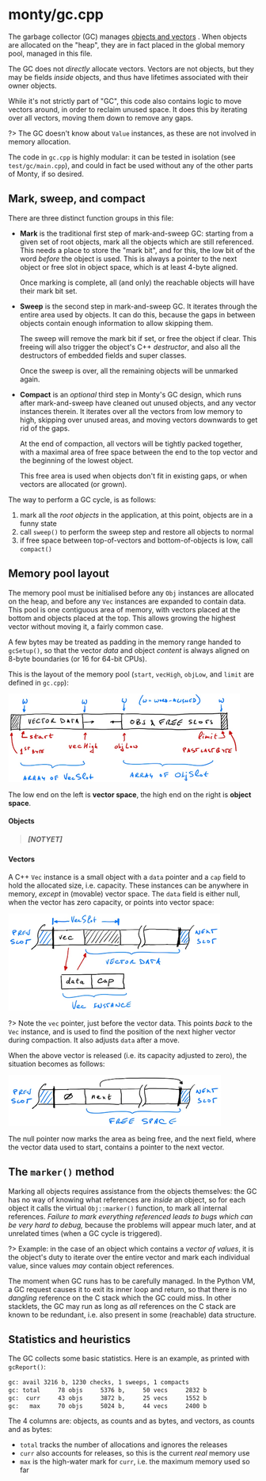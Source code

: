 # monty/gc.cpp

The garbage collector (GC) manages [objects and
vectors](arch/objects-and-vectors) . When objects are allocated on the "heap",
they are in fact placed in the global memory pool, managed in this file.

The GC does not _directly_ allocate vectors. Vectors are not objects, but they
may be fields _inside_ objects, and thus have lifetimes associated with their
owner objects.

While it's not strictly part of "GC", this code also contains logic to move
vectors around, in order to reclaim unused space. It does this by iterating over
all vectors, moving them down to remove any gaps.

?> The GC doesn't know about `Value` instances, as these are not involved in
memory allocation.

The code in `gc.cpp` is highly modular: it can be tested in isolation (see
`test/gc/main.cpp`), and could in fact be used without any of the other parts of
Monty, if so desired.

## Mark, sweep, and compact

There are three distinct function groups in this file:

* **Mark** is the traditional first step of mark-and-sweep GC: starting from a
  given set of root objects, mark all the objects which are still referenced.
  This needs a place to store the "mark bit", and for this, the low bit of the
  word _before_ the object is used. This is always a pointer to the next object
  or free slot in object space, which is at least 4-byte aligned.

  Once marking is complete, all (and only) the reachable objects will have their
  mark bit set.

* **Sweep** is the second step in mark-and-sweep GC. It iterates through the
  entire area used by objects. It can do this, because the gaps in between
  objects contain enough information to allow skipping them.

  The sweep will remove the mark bit if set, or free the object if clear. This
  freeing will also trigger the object's C++ _destructor_, and also all the
  destructors of embedded fields and super classes.

  Once the sweep is over, all the remaining objects will be unmarked again.

* **Compact** is an _optional_ third step in Monty's GC design, which runs after
  mark-and-sweep have cleaned out unused objects, and any vector instances
  therein. It iterates over all the vectors from low memory to high, skipping
  over unused areas, and moving vectors downwards to get rid of the gaps.

  At the end of compaction, all vectors will be tightly packed together, with a
  maximal area of free space between the end to the top vector and the beginning
  of the lowest object.

  This free area is used when objects don't fit in existing gaps, or when
  vectors are allocated (or grown).

The way to perform a GC cycle, is as follows:

1. mark all the _root objects_ in the application, at this point, objects are in
   a funny state
2. call `sweep()` to perform the sweep step and restore all objects to normal
3. if free space between top-of-vectors and bottom-of-objects is low, call
   `compact()`

## Memory pool layout

The memory pool must be initialised before any `Obj` instances are allocated on
the heap, and before any `Vec` instances are expanded to contain data. This pool
is one contiguous area of memory, with vectors placed at the bottom and objects
placed at the top. This allows growing the highest vector without moving it, a
fairly common case.

A few bytes may be treated as padding in the memory range handed to `gcSetup()`,
so that the vector _data_ and object _content_ is always aligned on 8-byte
boundaries (or 16 for 64-bit CPUs).

This is the layout of the memory pool (`start`,
`vecHigh`, `objLow`, and `limit` are defined in `gc.cpp`):

![](gcpool.png)

The low end on the left is **vector space**, the high end on the right is
**object space**.

#### Objects

> ##### [NOTYET]

#### Vectors

A C++ `Vec` instance is a small object with a `data` pointer and a `cap` field
to hold the allocated size, i.e. capacity. These instances can be anywhere in
memory, _except_ in (movable) vector space. The `data` field is either null,
when the vector has zero capacity, or points into vector space:

![](vec-alloc.png)

?> Note the `vec` pointer, just before the vector data. This points _back_ to
the `Vec` instance, and is used to find the position of the next higher vector
during compaction. It also adjusts `data` after a move.

When the above vector is released (i.e. its capacity adjusted to zero), the
situation becomes as follows:

![](vec-free.png)

The null pointer now marks the area as being free, and the next field, where
the vector data used to start, contains a pointer to the next vector.

## The `marker()` method

Marking all objects requires assistance from the objects themselves: the GC has
no way of knowing what references are _inside_ an object, so for each object it
calls the virtual `Obj::marker()` function, to mark all internal references.
_Failure to mark everything referenced leads to bugs which can be very hard to
debug,_ because the problems will appear much later, and at unrelated times (when
a GC cycle is triggered).

?> Example: in the case of an object which contains a _vector of values_, it is
the object's duty to iterate over the entire vector and mark each individual
value, since values _may_ contain object references.

The moment when GC runs has to be carefully managed. In the Python VM, a GC
request causes it to exit its inner loop and return, so that there is no
_dangling_ reference on the C stack which the GC could miss.  In other
stacklets, the GC may run as long as _all_ references on the C stack are known
to be redundant, i.e. also present in some (reachable) data structure.

## Statistics and heuristics

The GC collects some basic statistics. Here is an example, as printed with
`gcReport()`:

```
gc: avail 3216 b, 1230 checks, 1 sweeps, 1 compacts
gc: total     78 objs     5376 b,     50 vecs     2832 b
gc:  curr     43 objs     3872 b,     25 vecs     1552 b
gc:   max     70 objs     5024 b,     44 vecs     2400 b
```

The 4 columns are: objects, as counts and as bytes, and vectors, as counts and
as bytes:

* `total` tracks the number of allocations and ignores the releases
* `curr` also accounts for releases, so this is the current _real_ memory use
* `max` is the high-water mark for `curr`, i.e. the maximum memory used so far
